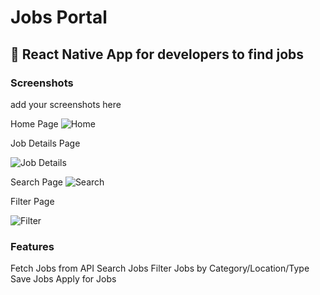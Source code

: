 # Jobs Portal

## 📝 React Native App for developers to find jobs
### Screenshots

add your screenshots here

Home Page
![Home](./assets/images/home.jpg)

Job Details Page

![Job Details](./assets/images/details.jpg)

Search Page
![Search](./assets/images/search.jpg)

Filter Page

![Filter](./assets/images/category.jpg)



### Features
Fetch Jobs from API
Search Jobs
Filter Jobs by Category/Location/Type
Save Jobs
Apply for Jobs


